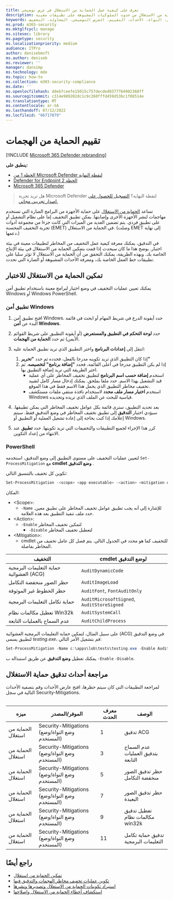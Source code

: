 ```yaml
---
title: تعرف على كيفية عمل الحماية من الاستغلال في عرض توضيحي
description: تعرف على كيفية منع الحماية من الاستغلال من حدوث السلوكيات المشبوهة على تطبيقات معينة.
keywords: الحماية من الاستغلال، الاستغلال، النواة، الأحداث، التقييم، العرض التوضيحي، المحاولة، التخفيف
ms.prod: m365-security
ms.mktglfcycl: manage
ms.sitesec: library
ms.pagetype: security
ms.localizationpriority: medium
audience: ITPro
author: denisebmsft
ms.author: deniseb
ms.reviewer: ''
manager: dansimp
ms.technology: mde
ms.topic: how-to
ms.collection: m365-security-compliance
ms.date: ''
ms.openlocfilehash: ddeb7ceefe15015c757decded0377764902368ff
ms.sourcegitcommit: c314e989202dc1c9c260fffd459d53bc1f08514e
ms.translationtype: MT
ms.contentlocale: ar-SA
ms.lasthandoff: 07/12/2022
ms.locfileid: "66717879"
---
```

# <a name="evaluate-exploit-protection"></a>تقييم الحماية من الهجمات

[!INCLUDE [Microsoft 365 Defender rebranding](../../includes/microsoft-defender.md)]

**ينطبق على:**
- [الخطة 1 من Microsoft Defender لنقطة النهاية](https://go.microsoft.com/fwlink/?linkid=2154037)
- [Defender for Endpoint الخطة 2](https://go.microsoft.com/fwlink/?linkid=2154037)
- [Microsoft 365 Defender](https://go.microsoft.com/fwlink/?linkid=2118804)

> هل تريد تجربة Microsoft Defender لنقطة النهاية؟ [التسجيل للحصول على إصدار تجريبي مجاني.](https://signup.microsoft.com/create-account/signup?products=7f379fee-c4f9-4278-b0a1-e4c8c2fcdf7e&ru=https://aka.ms/MDEp2OpenTrial?ocid=docs-wdatp-enablesiem-abovefoldlink)

تساعد [الحماية من الاستغلال](exploit-protection.md) على حماية الأجهزة من البرامج الضارة التي تستخدم مهاجمات لنشر الأجهزة الأخرى وإصابتها. يمكن تطبيق التخفيف إما على نظام التشغيل أو على تطبيق فردي. يتم تضمين العديد من الميزات التي كانت جزءا من مجموعة أدوات تجربة التخفيف المحسنة (EMET) في الحماية من الاستغلال. (وصلت EMET إلى نهاية دعمها.)

في التدقيق، يمكنك معرفة كيفية عمل التخفيف من المخاطر لتطبيقات معينة في بيئة اختبار. يوضح هذا ما كان *سيحدث* إذا قمت بتمكين الحماية من الاستغلال في بيئة الإنتاج الخاصة بك. وبهذه الطريقة، يمكنك التحقق من أن الحماية من الاستغلال لا تؤثر سلبا على تطبيقات خط العمل الخاصة بك، ومعرفة الأحداث المشبوهة أو الضارة التي تحدث.

## <a name="enable-exploit-protection-for-testing"></a>تمكين الحماية من الاستغلال للاختبار

يمكنك تعيين عمليات التخفيف في وضع اختبار لبرامج معينة باستخدام تطبيق أمن Windows أو Windows PowerShell.

### <a name="windows-security-app"></a>تطبيق أمن Windows

1. افتح تطبيق أمن Windows. حدد أيقونة الدرع في شريط المهام أو ابحث في قائمة البدء عن **أمن Windows**.

2. حدد **لوحة التحكم في التطبيق والمستعرض** (أو أيقونة التطبيق على شريط القوائم الأيمن) ثم حدد **الحماية من الهجمات**.

3. انتقل إلى **إعدادات البرنامج** واختر التطبيق الذي تريد تطبيق الحماية عليه:

    1. إذا كان التطبيق الذي تريد تكوينه مدرجا بالفعل، فحدده ثم حدد **"تحرير"**
    2. إذا لم يكن التطبيق مدرجا في أعلى القائمة، فحدد **"إضافة برنامج" لتخصيصه**. ثم اختر الطريقة التي تريد إضافة التطبيق بها.
        - استخدم **إضافة حسب اسم البرنامج** لتطبيق تخفيف المخاطر على أي عملية قيد التشغيل بهذا الاسم. حدد ملفا بملحق. يمكنك إدخال مسار كامل لتقييد تخفيف مخاطر التطبيق الذي يحمل هذا الاسم فقط في هذا الموقع.
        - استخدم **اختيار مسار ملف محدد** لاستخدام نافذة منتقي ملفات مستكشف Windows قياسية للبحث عن الملف الذي تريده وتحديده.

4. بعد تحديد التطبيق، سترى قائمة بكل عوامل تخفيف المخاطر التي يمكن تطبيقها. سيؤدي اختيار **التدقيق** إلى تطبيق تخفيف المخاطر في وضع التدقيق فقط. سيتم إعلامك إذا كنت بحاجة إلى إعادة تشغيل العملية أو التطبيق أو Windows.

5. كرر هذا الإجراء لجميع التطبيقات والتخفيفات التي تريد تكوينها. حدد **تطبيق** عند الانتهاء من إعداد التكوين.

### <a name="powershell"></a>PowerShell

لتعيين عمليات التخفيف على مستوى التطبيق إلى وضع التدقيق، استخدمه `Set-ProcessMitigation` مع **cmdlet وضع التدقيق** .

تكوين كل تخفيف بالتنسيق التالي:

```PowerShell
Set-ProcessMitigation -<scope> <app executable> -<action> <mitigation or options>,<mitigation or options>,<mitigation or options>
```

المكان:

- \<Scope\>:
  - `-Name` للإشارة إلى أنه يجب تطبيق عوامل تخفيف المخاطر على تطبيق معين. حدد ملف تنفيذ التطبيق بعد هذه العلامة.
- \<Action\>:
  - `-Enable` لتمكين تخفيف المخاطر
    - `-Disable` لتعطيل تخفيف المخاطر
- \<Mitigation\>:
  - cmdlet للتخفيف كما هو محدد في الجدول التالي. يتم فصل كل عامل تخفيف من المخاطر بفاصلة.

|التخفيف|cmdlet لوضع التدقيق|
|---|---|
|حماية التعليمات البرمجية العشوائية (ACG)|`AuditDynamicCode`|
|حظر الصور منخفضة التكامل|`AuditImageLoad`
|حظر الخطوط غير الموثوقة|`AuditFont`, `FontAuditOnly`|
|حماية تكامل التعليمات البرمجية|`AuditMicrosoftSigned`, `AuditStoreSigned`|
|تعطيل مكالمات نظام Win32k|`AuditSystemCall`|
|عدم السماح بالعمليات التابعة|`AuditChildProcess`|

على سبيل المثال، لتمكين حماية التعليمات البرمجية العشوائية (ACG) في وضع التدقيق لتطبيق يسمى *testing.exe*، قم بتشغيل الأمر التالي:

```PowerShell
Set-ProcessMitigation -Name c:\apps\lob\tests\testing.exe -Enable AuditDynamicCode
```

يمكنك تعطيل **وضع التدقيق** عن طريق استبداله ب `-Enable` `-Disable`.

## <a name="review-exploit-protection-audit-events"></a>مراجعة أحداث تدقيق حماية الاستغلال

لمراجعة التطبيقات التي كان سيتم حظرها، افتح عارض الأحداث وقم بتصفية الأحداث التالية في سجل Security-Mitigations.<br/><br/>

|ميزه|الموفر/المصدر|معرف الحدث|الوصف|
|---|---|--|---|
|الحماية من استغلال|Security-Mitigations (وضع النواة/وضع المستخدم)|1|تدقيق ACG|
|الحماية من استغلال|Security-Mitigations (وضع النواة/وضع المستخدم)|3|عدم السماح بتدقيق العمليات التابعة|
|الحماية من استغلال|Security-Mitigations (وضع النواة/وضع المستخدم)|5|حظر تدقيق الصور منخفضة التكامل|
|الحماية من استغلال|Security-Mitigations (وضع النواة/وضع المستخدم)|7|حظر تدقيق الصور البعيدة|
|الحماية من استغلال|Security-Mitigations (وضع النواة/وضع المستخدم)|9|تعطيل تدقيق مكالمات نظام win32k|
|الحماية من استغلال|Security-Mitigations (وضع النواة/وضع المستخدم)|11|تدقيق حماية تكامل التعليمات البرمجية|

## <a name="see-also"></a>راجع أيضًا

- [تمكين الحماية من استغلال](enable-exploit-protection.md)
- [تكوين عمليات تخفيف مخاطر الهجمات والتدقيق فيها](customize-exploit-protection.md)
- [استيراد تكوينات الحماية من الاستغلال وتصديرها ونشرها](import-export-exploit-protection-emet-xml.md)
- [استكشاف أخطاء الحماية من الاستغلال وإصلاحها](troubleshoot-exploit-protection-mitigations.md)
